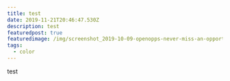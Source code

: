 ```yaml
---
title: test
date: 2019-11-21T20:46:47.530Z
description: test
featuredpost: true
featuredimage: /img/screenshot_2019-10-09-openopps-never-miss-an-opportunity.png
tags:
  - color
---
```

test
